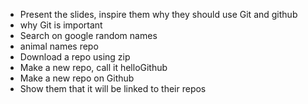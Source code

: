 - Present the slides, inspire them why they should use Git and github
- why Git is important
- Search on google random names
- animal names repo
- Download a repo using zip
- Make a new repo, call it helloGithub
- Make a new repo on Github
- Show them that it will be linked to their repos
